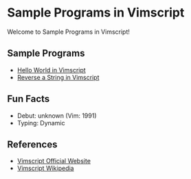 # Sample Programs in Vimscript

Welcome to Sample Programs in Vimscript!

## Sample Programs

- [Hello World in Vimscript](https://github.com/jrg94/sample-programs/issues/369)
- [Reverse a String in Vimscript](https://github.com/TheRenegadeCoder/sample-programs/issues/373)

## Fun Facts

- Debut: unknown (Vim: 1991)
- Typing: Dynamic

## References

- [Vimscript Official Website](https://www.vim.org/scripts/index.php)
- [Vimscript Wikipedia](https://en.wikipedia.org/wiki/Vim_(text_editor)#Vim_script)
